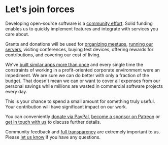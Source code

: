 # Let's join forces

Developing open-source software is a [community effort](https://dl.photoprism.org/slides/PhotoPrism.pdf). Solid funding enables us to quickly implement features and integrate with services you care about.

Grants and donations will be used for [organizing meetups](https://github.com/photoprism/photoprism/wiki/Meetups), [running our servers](https://github.com/photoprism/photoprism/wiki/Infrastructure), visiting conferences, buying test devices, offering rewards for contributions, and covering our cost of living.

We've [built similar apps more than once](https://github.com/photoprism/photoprism/wiki/Mediencenter) and every single time the constraints of working in a profit-oriented corporate environment were an impediment. We are sure we can do better with only a fraction of the budget.
That doesn't mean we can or want to cover all expenses from our personal savings while millions are wasted in commercial software projects every day.

This is your chance to spend a small amount for something truly useful.
Your contribution will have significant impact on our work.

You can conveniently [donate via PayPal](https://www.paypal.me/photoprism), [become a sponsor on Patreon](https://www.patreon.com/photoprism) or [get in touch with us](mailto:hello@photoprism.org) to discuss further details.

Community feedback and [full transparency](https://github.com/photoprism/photoprism/wiki/Project-Status) are extremely important to us. Please [let us know](mailto:hello@photoprism.org) if you have any questions.
